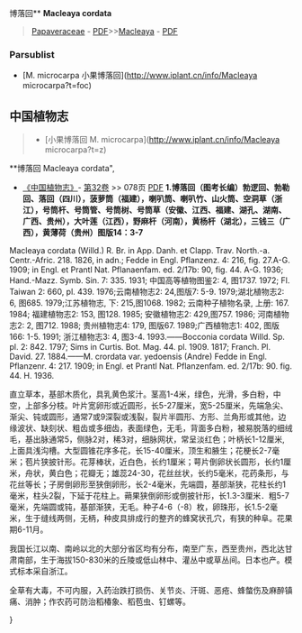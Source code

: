 博落回** **Macleaya cordata**

> [Papaveraceae](http://www.iplant.cn/info/Papaveraceae?t=foc) - [PDF](http://www.iplant.cn/foc/pdf/Papaveraceae.pdf)>>[Macleaya](http://www.iplant.cn/info/Macleaya?t=foc) - [PDF](http://www.iplant.cn/foc/pdf/Macleaya.pdf)

### Parsublist

* [M.  microcarpa  小果博落回](http://www.iplant.cn/info/Macleaya microcarpa?t=foc)

## 中国植物志

> * [小果博落回  M.  microcarpa](http://www.iplant.cn/info/Macleaya microcarpa?t=z)


**博落回 Macleaya cordata",


* [《中国植物志》](http://www.iplant.cn/frps)- [第32卷](http://www.iplant.cn/frps/vol/32) >> 078页 [PDF](http://www.iplant.cn/frps/pdf/32/078.pdf)
**1.博落回（图考长编）勃逻回、勃勒回、落回（四川），菠萝筒（福建），喇叭筒、喇叭竹、山火筒、空洞草（浙江），号筒杆、号筒管、号筒树、号筒草（安徽、江西、福建、湖孔、湖南、广西、贵州），大叶莲（江西），野麻杆（河南），黄杨杆（湖北），三钱三（广西），黄薄荷（贵州）图版14：3-7**

Macleaya cordata (Willd.) R. Br. in App. Danh. et Clapp. Trav. North.-a. Centr.-Afric. 218. 1826, in adn.; Fedde in Engl. Pflanzenz. 4: 216, fig. 27.A-G. 1909; in Engl. et Prantl Nat. Pflanaenfam. ed. 2/17b: 90, fig. 44. A-G. 1936; Hand.-Mazz. Symb. Sin. 7: 335. 1931; 中国高等植物图鉴2: 4, 图1737. 1972; Fl. Taiwan 2: 660, pl. 439. 1976;云南植物志2: 24,图版7: 5-9. 1979;湖北植物志2: 6, 图685. 1979;江苏植物志, 下: 215,图1068. 1982; 云南种子植物名录, 上册: 167. 1984; 福建植物志2: 153, 图128. 1985; 安徽植物志2: 429,图757. 1986; 河南植物志2: 2, 图712. 1988; 贵州植物志4: 179, 图版67. 1989;广西植物志1: 402, 图版166: 1-5. 1991; 浙江植物志3: 4, 图3-4. 1993.——Bocconia cordata Willd. Sp. pl. 2: 842. 1797; Sims in Curtis. Bot. Mag. 44. pl. 1909. 1817; Franch. Pl. David. 27. 1884.——M. crordata var. yedoensis (Andre) Fedde in Engl. Pflanzenr. 4: 217. 1909; in Engl. et Prantl Nat. Pflanzenfam. ed. 2/17b: 90. fig. 44. H. 1936.

直立草本，基部木质化，具乳黄色浆汁。茎高1-4米，绿色，光滑，多白粉，中空，上部多分枝。叶片宽卵形或近圆形，长5-27厘米，宽5-25厘米，先端急尖、渐尖、钝或圆形，通常7或9深裂或浅裂，裂片半圆形、方形、兰角形或其他，边缘波状、缺刻状、粗齿或多细齿，表面绿色，无毛，背面多白粉，被易脱落的细绒毛，基出脉通常5，侧脉2对，稀3对，细脉网状，常呈淡红色；叶柄长1-12厘米, 上面具浅沟槽。大型圆锥花序多花，长15-40厘米，顶生和腋生；花梗长2-7毫米；苞片狭披针形。花芽棒状，近白色，长约1厘米；萼片倒卵状长圆形，长约1厘米，舟状，黄白色；花瓣无；雄蕊24-30，花丝丝状，长约5毫米，花药条形，与花丝等长；子房倒卵形至狭倒卵形，长2-4毫米，先端圆，基部渐狭，花柱长约1毫米，柱头2裂，下延于花柱上。蒴果狭倒卵形或倒披针形，长1.3-3厘米．粗5-7毫米，先端圆或钝，基部渐狭，无毛。种子4-6（-8）枚，卵珠形，长1.5-2毫米，生于缝线两侧，无柄，种皮具排成行的整齐的蜂窝状孔穴，有狭的种阜。花果期6-11月。

我国长江以南、南岭以北的大部分省区均有分布，南至广东，西至贵州，西北达甘肃南部，生于海拔150-830米的丘陵或低山林中、灌丛中或草丛间。日本也产。模式标本采自浙江。

全草有大毒，不可内服，入药治跌打损伤、关节炎、汗斑、恶疮、蜂螫伤及麻醉镇痛、消肿；作农药可防治稻椿象、稻苞虫、钉螺等。

}